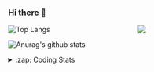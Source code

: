 ### Hi there 👋

<!--
**tao8687/tao8687** is a ✨ _special_ ✨ repository because its `README.md` (this file) appears on your GitHub profile.

Here are some ideas to get you started:

- 🔭 I’m currently working on ...
- 🌱 I’m currently learning ...
- 👯 I’m looking to collaborate on ...
- 🤔 I’m looking for help with ...
- 💬 Ask me about ...
- 📫 How to reach me: ...
- 😄 Pronouns: ...
- ⚡ Fun fact: ...
-->

<img align='right' src="https://media.giphy.com/media/M9gbBd9nbDrOTu1Mqx/giphy.gif" width="240">

  
![Top Langs](https://github-readme-stats.vercel.app/api/top-langs/?username=tao8687&layout=compact&title_color=23238E&text_color=A67D3D)

![Anurag's github stats](https://github-readme-stats.vercel.app/api?username=tao8687&show_icons=true&&text_color=A67D3D&title_color=23238E&show_icons=false&count_private=true&hide=stars)

<details>
  <summary>:zap: Coding Stats</summary>
  <br>
    
<!--START_SECTION:waka-->
![Code Time](http://img.shields.io/badge/Code%20Time-2%2C013%20hrs%203%20mins-blue)

![Profile Views](http://img.shields.io/badge/Profile%20Views-0-blue)

**🐱 My GitHub Data** 

> 📦 1.5 MB Used in GitHub's Storage 
 > 
> 🏆 152 Contributions in the Year 2025
 > 
> 🚫 Not Opted to Hire
 > 
> 📜 63 Public Repositories 
 > 
> 🔑 24 Private Repositories 
 > 
**I'm an Early 🐤** 

```text
🌞 Morning                1754 commits        ██████████████████████░░░   89.17 % 
🌆 Daytime                90 commits          █░░░░░░░░░░░░░░░░░░░░░░░░   04.58 % 
🌃 Evening                119 commits         ██░░░░░░░░░░░░░░░░░░░░░░░   06.05 % 
🌙 Night                  4 commits           ░░░░░░░░░░░░░░░░░░░░░░░░░   00.20 % 
```
📅 **I'm Most Productive on Wednesday** 

```text
Monday                   282 commits         ████░░░░░░░░░░░░░░░░░░░░░   14.34 % 
Tuesday                  268 commits         ███░░░░░░░░░░░░░░░░░░░░░░   13.62 % 
Wednesday                339 commits         ████░░░░░░░░░░░░░░░░░░░░░   17.23 % 
Thursday                 263 commits         ███░░░░░░░░░░░░░░░░░░░░░░   13.37 % 
Friday                   279 commits         ████░░░░░░░░░░░░░░░░░░░░░   14.18 % 
Saturday                 273 commits         ███░░░░░░░░░░░░░░░░░░░░░░   13.88 % 
Sunday                   263 commits         ███░░░░░░░░░░░░░░░░░░░░░░   13.37 % 
```


📊 **This Week I Spent My Time On** 

```text
🕑︎ Time Zone: Asia/Shanghai

💬 Programming Languages: 
C                        2 hrs 13 mins       ██████████████░░░░░░░░░░░   55.08 % 
Dart                     36 mins             ████░░░░░░░░░░░░░░░░░░░░░   14.97 % 
Makefile                 26 mins             ███░░░░░░░░░░░░░░░░░░░░░░   10.74 % 
INI                      12 mins             █░░░░░░░░░░░░░░░░░░░░░░░░   05.15 % 
JSON                     10 mins             █░░░░░░░░░░░░░░░░░░░░░░░░   04.25 % 

🔥 Editors: 
VS Code                  2 hrs 8 mins        █████████████░░░░░░░░░░░░   52.80 % 
Cursor                   1 hr 54 mins        ████████████░░░░░░░░░░░░░   47.20 % 

🐱‍💻 Projects: 
OpenCTR_H60V32_R20_1024_V1 hr 20 mins        ████████░░░░░░░░░░░░░░░░░   33.28 % 
BGC32                    59 mins             ██████░░░░░░░░░░░░░░░░░░░   24.45 % 
FlClash                  43 mins             ████░░░░░░░░░░░░░░░░░░░░░   17.87 % 
STM32F4-FreeRTOS         41 mins             ████░░░░░░░░░░░░░░░░░░░░░   16.89 % 
R20                      12 mins             █░░░░░░░░░░░░░░░░░░░░░░░░   05.31 % 

💻 Operating System: 
Linux                    4 hrs 3 mins        █████████████████████████   100.00 % 
```

**I Mostly Code in C++** 

```text
C++                      11 repos            ████████░░░░░░░░░░░░░░░░░   33.33 % 
Python                   8 repos             ██████░░░░░░░░░░░░░░░░░░░   24.24 % 
JavaScript               2 repos             ██░░░░░░░░░░░░░░░░░░░░░░░   06.06 % 
Batchfile                1 repo              █░░░░░░░░░░░░░░░░░░░░░░░░   03.03 % 
HTML                     1 repo              █░░░░░░░░░░░░░░░░░░░░░░░░   03.03 % 
```



**Timeline**

![Lines of Code chart](https://raw.githubusercontent.com/tao8687/tao8687/master/assets/bar_graph.png)


 Last Updated on 31/05/2025 01:53:22 UTC
<!--END_SECTION:waka-->
</details>
